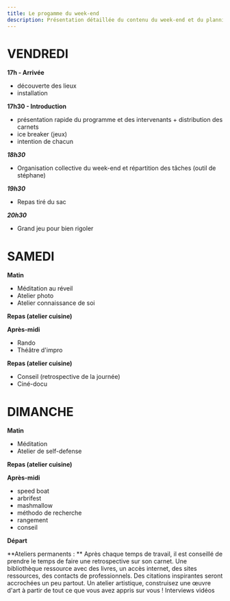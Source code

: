 ```yaml
---
title: Le progamme du week-end
description: Présentation détaillée du contenu du week-end et du planning
---
```


# VENDREDI   
**17h - Arrivée**
- découverte des lieux
- installation

**17h30 - Introduction** 
- présentation rapide du programme et des intervenants + distribution des carnets
- ice breaker (jeux)
- intention de chacun

***18h30***
- Organisation collective du week-end et répartition des tâches (outil de stéphane)

***19h30***
- Repas tiré du sac

***20h30***
- Grand jeu pour bien rigoler
  
# SAMEDI
**Matin**
- Méditation au réveil
- Atelier photo 
- Atelier connaissance de soi
  
**Repas (atelier cuisine)**

**Après-midi**
- Rando
- Théâtre d'impro

**Repas (atelier cuisine)**
- Conseil (retrospective de la journée)
- Ciné-docu
  
# DIMANCHE
**Matin**
- Méditation
- Atelier de self-defense
  
**Repas (atelier cuisine)**

**Après-midi**
- speed boat
- arbrifest
- mashmallow
- méthodo de recherche
- rangement
- conseil
  
**Départ**
  
**Ateliers permanents : **
Après chaque temps de travail, il est conseillé de prendre le temps de faire une retrospective sur son carnet.
Une bibliothèque ressource avec des livres, un accès internet, des sites ressources, des contacts de professionnels.
Des citations inspirantes seront accrochées un peu partout.
Un atelier artistique, construisez une œuvre d'art à partir de tout ce que vous avez appris sur vous ! 
Interviews vidéos



